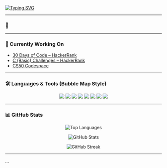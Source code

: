 <div>
  <a href="https://git.io/typing-svg">
    <img src="https://readme-typing-svg.vercel.app?&pause=1000&color=FFFFFF&width=435&lines=Hi+%F0%9F%91%8B%2C+I'm+ALSN-24;Craftsman" alt="Typing SVG" />
  </a>
</div>


---

### 🔗 
<p align="center">
  <!-- Add your social links here -->
  <!-- Example:
  <a href="https://linkedin.com/in/your-profile" target="_blank" rel="noopener">
    <img src="https://cdn-icons-png.flaticon.com/512/174/174857.png" width="28" height="28" alt="LinkedIn"/>
  </a>
  -->
</p>

---

### 🚧 Currently Working On
- [30 Days of Code – HackerRank](https://www.hackerrank.com/domains/tutorials/30-days-of-code)  
- [C (Basic) Challenges – HackerRank](https://www.hackerrank.com/domains/c?filters%5Bskills%5D%5B%5D=C%20%28Basic%29)  
- [CS50 Codespace](https://cs50.dev/)  

---

### 🛠️ Languages & Tools (Bubble Map Style)

<p align="center">
  <img src="https://img.shields.io/badge/C-black?style=for-the-badge&logo=c&logoColor=white"/>
  <img src="https://img.shields.io/badge/Java-black?style=for-the-badge&logo=java&logoColor=white"/>
  <img src="https://img.shields.io/badge/JavaScript-black?style=for-the-badge&logo=javascript&logoColor=white"/>
  <img src="https://img.shields.io/badge/Python-black?style=for-the-badge&logo=python&logoColor=white"/>
  <img src="https://img.shields.io/badge/HTML5-black?style=for-the-badge&logo=html5&logoColor=white"/>
  <img src="https://img.shields.io/badge/CSS3-black?style=for-the-badge&logo=css3&logoColor=white"/>
  <img src="https://img.shields.io/badge/Bootstrap-black?style=for-the-badge&logo=bootstrap&logoColor=white"/>
  <img src="https://img.shields.io/badge/Figma-black?style=for-the-badge&logo=figma&logoColor=white"/>
</p>

---

### 📊 GitHub Stats


<p align="center">
  <img src="https://github-readme-stats.vercel.app/api/top-langs?username=alsn-24&show_icons=true&layout=compact&theme=dark&bg_color=000000&title_color=ffffff&text_color=ffffff" 
       alt="Top Languages" 
       onerror="this.onerror=null; this.src='https://i.gifer.com/ZZ5H.gif';"/>
</p>

<p align="center">
  <img src="https://github-readme-stats.vercel.app/api?username=alsn-24&show_icons=true&theme=dark&bg_color=000000&title_color=ffffff&text_color=ffffff" 
       alt="GitHub Stats" 
       onerror="this.onerror=null; this.src='https://i.gifer.com/ZZ5H.gif';"/>
</p>

<p align="center">
  <img src="https://github-readme-streak-stats.herokuapp.com/?user=alsn-24&theme=black-ice&background=000000&stroke=ffffff&ring=ffffff&fire=ffffff&currStreakLabel=ffffff" 
       alt="GitHub Streak" 
       onerror="this.onerror=null; this.src='https://i.gifer.com/ZZ5H.gif';"/>
</p>

---
...
